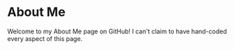 # About Me

Welcome to my About Me page on GitHub!
I can't claim to have hand-coded every aspect of this page.
